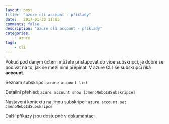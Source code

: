 ```yaml
---
layout: post
title:  "azure cli account - příklady"
date:   2017-01-30 11:05
comments: false
description: "azure cli account - příklady"
categories: 
    - azure
tags: 
    - cli
---
```


Pokud pod daným účtem můžete přistupovat do více subskripcí, je dobré se podívat na to, jak se mezi nimi přepínat.
V azure CLI se subskripci říká **account**.

Seznam subskripcí: `azure account list`

Detailní přehled: `azure account show [JmenoNeboIdSubskripce]`

Nastavení kontextu na jinou subskripci: `azure account set JmenoNeboIdSubskripce`

Další příkazy jsou dostupné v [dokumentaci](https://docs.microsoft.com/en-us/azure/virtual-machines/azure-cli-arm-commands#azure-account-manage-your-account-information)